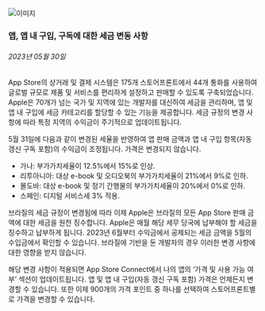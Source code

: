 <!-- ### MySkills
BootStrap & React.js  
<img src="https://img.shields.io/badge/HTML5-E34F26?style=flat-square&logo=HTML5&logoColor=white"/></a>
<img src="https://img.shields.io/badge/CSS3-1572B6?style=flat-square&logo=CSS3&logoColor=white"/></a>
<img src="https://img.shields.io/badge/JavaScript-F7DF1E?style=flat-square&logo=JavaScript&logoColor=white"/></a>
<img src="https://img.shields.io/badge/React.js-1E8CBE?style=flat-square&logo=JavaScript&logoColor=white"/></a>   -->

<!-- Android & IOS  
<img src="https://img.shields.io/badge/Java-007396?style=flat-square&logo=Java&logoColor=white"/></a>
<img src="https://img.shields.io/badge/Swift-F05138?style=flat-square&logo=Swift&logoColor=white"/></a> -->
<!-- 
Languages  
<img src="https://img.shields.io/badge/C-A8B9CC?style=flat-square&logo=C&logoColor=white"/></a>
<img src="https://img.shields.io/badge/C++-00599C?style=flat-square&logo=C%2B%2B&logoColor=white"/></a>
<img src="https://img.shields.io/badge/Python-3776AB?style=flat-square&logo=Python&logoColor=white"/></a>

algorithms  
<img src="https://img.shields.io/badge/Baekjoon-Gold4-gold?style=flat-square&labelColor=004088"/></a> -->
<!-- 
Contact  
[<img src="https://img.shields.io/badge/l06094@gmail.com-EA4335?style=flat-square&logo=Gmail&logoColor=white"/>](l06094@gmail.com)
<a href="dlwjsgml02@naver.com"><img src="https://img.shields.io/badge/dlwjsgml02@naver.com-0ABF53?style=flat-square&logo=Nintendo&logoColor=white"/></a>
<img src="https://img.shields.io/badge/jeon__hui__22-E4405F?style=flat-square&logo=Instagram&logoColor=white"/></a>  

---
![Top Langs](https://github-readme-stats.vercel.app/api/top-langs/?username=6810779s&layout=compact&theme=algolia) 

![Jeonhui's GitHub stats](https://github-readme-stats.vercel.app/api?username=Jeonhui&show_icons=true&theme=algolia)  
 -->

<!-- [![Solved.ac
프로필](http://mazassumnida.wtf/api/v2/generate_badge?boj=whas02)](https://solved.ac/whas02)  

# IOS developer News -->

<!--
 <pre>
    ___  _______   ________  ________   ___  ___  ___  ___  ___     
   |\  \|\  ___ \ |\   __  \|\   ___  \|\  \|\  \|\  \|\  \|\  \    
   \ \  \ \   __/|\ \  \|\  \ \  \\ \  \ \  \\\  \ \  \\\  \ \  \   
 __ \ \  \ \  \_|/_\ \  \\\  \ \  \\ \  \ \   __  \ \  \\\  \ \  \  
|\  \\_\  \ \  \_|\ \ \  \\\  \ \  \\ \  \ \  \ \  \ \  \\\  \ \  \ 
\ \________\ \_______\ \_______\ \__\\ \__\ \__\ \__\ \_______\ \__\
 \|________|\|_______|\|_______|\|__| \|__|\|__|\|__|\|_______|\|__|</pre>
                                                          
                                                                    
-->                                                                    
![이미지](https://developer.apple.com/assets/elements/icons/asc-outline/asc-outline-128x128_2x.png)  
###  앱, 앱 내 구입, 구독에 대한 세금 변동 사항  
###### 2023년 05월 30일  
<span class="article-text"><p>App Store의 상거래 및 결제 시스템은 175개 스토어프론트에서 44개 통화를 사용하여 글로벌 규모로 제품 및 서비스를 편리하게 설정하고 판매할 수 있도록 구축되었습니다. Apple은 70개가 넘는 국가 및 지역에 있는 개발자를 대신하여 세금을 관리하며, 앱 및 앱 내 구입에 세금 카테고리를 할당할 수 있는 기능을 제공합니다. 세금 규정의 변경 사항에 따라 특정 지역의 수익금이 주기적으로 업데이트됩니다.</p><p>5월 31일에 다음과 같이 변경된 세율을 반영하여 앱 판매 금액과 앱 내 구입 항목(자동 갱신 구독 포함)의 수익금이 조정됩니다. 가격은 변경되지 않습니다.</p><ul>
<li>가나: 부가가치세율이 12.5%에서 15%로 인상.</li>
<li>리투아니아: 대상 e-book 및 오디오북의 부가가치세율이 21%에서 9%로 인하.</li>
<li>몰도바: 대상 e-book 및 정기 간행물의 부가가치세율이 20%에서 0%로 인하.</li>
<li>스페인: 디지털 서비스세 3% 적용.</li>
</ul><p>브라질의 세금 규정이 변경됨에 따라 이제 Apple은 브라질의 모든 App Store 판매 금액에 대한 세금을 원천 징수합니다. Apple은 매월 해당 세무 당국에 납부해야 할 세금을 징수하고 납부하게 됩니다. 2023년 6월부터 수익금에서 공제되는 세금 금액을 5월의 수입금에서 확인할 수 있습니다. 브라질에 기반을 둔 개발자의 경우 이러한 변경 사항에 대한 영향을 받지 않습니다.</p><p>해당 변경 사항이 적용되면 App Store Connect에서 나의 앱의 ‘가격 및 사용 가능 여부’ 섹션이 업데이트됩니다. 앱 및 앱 내 구입(자동 갱신 구독 포함) 가격은 언제든지 변경할 수 있습니다. 또한 이제 900개의 가격 포인트 중 하나를 선택하여 스토어프론트별로 가격을 변경할 수 있습니다.</p></span>